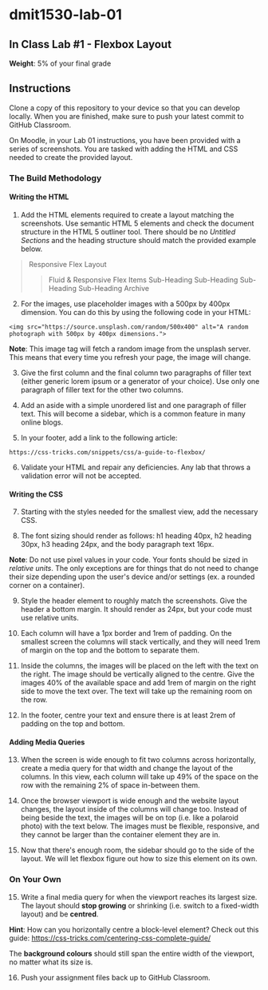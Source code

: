 # dmit1530-lab-01

## In Class Lab #1 - Flexbox Layout
**Weight**: 5% of your final grade

## Instructions

Clone a copy of this repository to your device so that you can develop locally. When you are finished, make sure to push your latest commit to GitHub Classroom. 

On Moodle, in your Lab 01 instructions, you have been provided with a series of screenshots. You are tasked with adding the HTML and CSS needed to create the provided layout.  

### The Build Methodology 

#### Writing the HTML

1.	Add the HTML elements required to create a layout matching the screenshots. Use semantic HTML 5 elements and check the document structure in the HTML 5 outliner tool. There should be no _Untitled Sections_ and the heading structure should match the provided example below. 

> Responsive Flex Layout
>> Fluid & Responsive Flex Items
>> Sub-Heading
>> Sub-Heading
>> Sub-Heading
>> Sub-Heading
>>  Archive

2.	For the images, use placeholder images with a 500px by 400px dimension. You can do this by using the following code in your HTML:

`` <img src="https://source.unsplash.com/random/500x400" alt="A random photograph with 500px by 400px dimensions."> ``

**Note**: This image tag will fetch a random image from the unsplash server. This means that every time you refresh your page, the image will change.

3.	Give the first column and the final column two paragraphs of filler text (either generic lorem ipsum or a generator of your choice). Use only one paragraph of filler text for the other two columns.

4.  Add an aside with a simple unordered list and one paragraph of filler text. This will become a sidebar, which is a common feature in many online blogs.

5.	In your footer, add a link to the following article: 

`` https://css-tricks.com/snippets/css/a-guide-to-flexbox/ `` 

6.	Validate your HTML and repair any deficiencies. Any lab that throws a validation error will not be accepted.

#### Writing the CSS

7.	Starting with the styles needed for the smallest view, add the necessary CSS.

8.	The font sizing should render as follows: h1 heading 40px, h2 heading 30px, h3 heading 24px, and the body paragraph text 16px. 

**Note**: Do not use pixel values in your code. Your fonts should be sized in _relative units_. The only exceptions are for things that do not need to change their size depending upon the user's device and/or settings (ex. a rounded corner on a container).

9.	Style the header element to roughly match the screenshots. Give the header a bottom margin. It should render as 24px, but your code must use relative units.

10.	Each column will have a 1px border and 1rem of padding. On the smallest screen the columns will stack vertically, and they will need 1rem of margin on the top and the bottom to separate them.

11.	Inside the columns, the images will be placed on the left with the text on the right. The image should be vertically aligned to the centre. Give the images 40% of the available space and add 1rem of margin on the right side to move the text over. The text will take up the remaining room on the row.

12. In the footer, centre your text and ensure there is at least 2rem of padding on the top and bottom.

#### Adding Media Queries

13.	When the screen is wide enough to fit two columns across horizontally, create a media query for that width and change the layout of the columns. In this view, each column will take up 49% of the space on the row with the remaining 2% of space in-between them.

14.	Once the browser viewport is wide enough and the website layout changes, the layout inside of the columns will change too. Instead of being beside the text, the images will be on top (i.e. like a polaroid photo) with the text below. The images must be flexible, responsive, and they cannot be larger than the container element they are in.

15. Now that there's enough room, the sidebar should go to the side of the layout. We will let flexbox figure out how to size this element on its own.

### On Your Own

15. Write a final media query for when the viewport reaches its largest size. The layout should **stop growing** or shrinking (i.e. switch to a fixed-width layout) and be **centred**. 

**Hint**: How can you horizontally centre a block-level element? Check out this guide: https://css-tricks.com/centering-css-complete-guide/

The **background colours** should still span the entire width of the viewport, no matter what its size is. 

16. Push your assignment files back up to GitHub Classroom.
